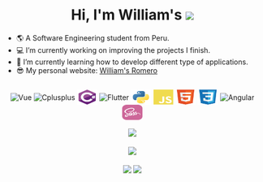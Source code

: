 <h1 align="center">Hi, I'm William's <img src="https://media.tenor.com/e-LsbnNHQ5cAAAAM/catjam-cat-dancing.gif" width="40" /></h1>

- 🌎 A Software Engineering student from Peru.
- 💻 I’m currently working on improving the projects I finish. 
- 🧬 I’m currently learning how to develop different type of applications.
- 😎 My personal website: <a href="https://williamsromero-1.web.app/" target="_blank">William's Romero</a>
##
<div align="center">
  <img align="center" alt="Vue" height="30" width="40" src="https://cdn.jsdelivr.net/gh/devicons/devicon/icons/vuejs/vuejs-original.svg" />
  <img align="center" alt="Cplusplus" height="30" width="40" src="https://cdn.jsdelivr.net/gh/devicons/devicon/icons/cplusplus/cplusplus-original.svg" />
  <img align="center" alt="Csharp" height="30" width="40" src="https://raw.githubusercontent.com/devicons/devicon/master/icons/csharp/csharp-original.svg">
  <img align="center" alt="Flutter" height="30" width="40" src="https://www.svgrepo.com/show/353751/flutter.svg">
  <img align="center" alt="Python" height="30" width="40" src="https://raw.githubusercontent.com/devicons/devicon/master/icons/python/python-original.svg">  
  <img align="center" alt="Js" height="30" width="40" src="https://raw.githubusercontent.com/devicons/devicon/master/icons/javascript/javascript-plain.svg">  
  <img align="center" alt="HTML" height="30" width="40" src="https://raw.githubusercontent.com/devicons/devicon/master/icons/html5/html5-original.svg">
  <img align="center" alt="CSS" height="30" width="40" src="https://raw.githubusercontent.com/devicons/devicon/master/icons/css3/css3-original.svg">
  <img align="center" alt="Angular" height="30" width="40" src="https://cdn.jsdelivr.net/gh/devicons/devicon/icons/angularjs/angularjs-original.svg">
  <img align="center" alt="Sass" height="30" width="40" src="https://raw.githubusercontent.com/tandpfun/skill-icons/d1c752b99bb25a0e5aa363bae1db2809173ee966/icons/Sass.svg">
</div><br>

<div align="center">
  <a href="https://github.com/Williamz21">
  <img height="180em" src="https://github-readme-stats.vercel.app/api/top-langs/?username=Williamz21&layout=compact&langs_count=7&theme=merko"/>
</div><br>
<div align="center">
  <a href="https://github.com/Williamz21">
  <img height="180em" src="https://github-readme-stats.vercel.app/api?username=Williamz21&show_icons=true&theme=merko"/>
</div><br>

<div align="center"> 
 <a href="https://www.instagram.com/wllms_07.21" target="_blank"><img src="https://img.shields.io/badge/-Instagram-%23E4405F?style=for-the-badge&logo=instagram&logoColor=white" target="_blank"></a> 	
 <a href="mailto:gogal210a@gmail.com"><img src="https://img.shields.io/badge/-Gmail-%23333?style=for-the-badge&logo=gmail&logoColor=white" target="_blank"></a>
 
</div>

<!--
**Williamz21/Williamz21** is a ✨ _special_ ✨ repository because its `README.md` (this file) appears on your GitHub profile.

Here are some ideas to get you started:

- 🔭 I’m currently working on ...
- 🌱 I’m currently learning ...
- 👯 I’m looking to collaborate on ...
- 🤔 I’m looking for help with ...
- 💬 Ask me about ...
- 📫 How to reach me: ...
- 😄 Pronouns: ...
- ⚡ Fun fact: ...
-->
